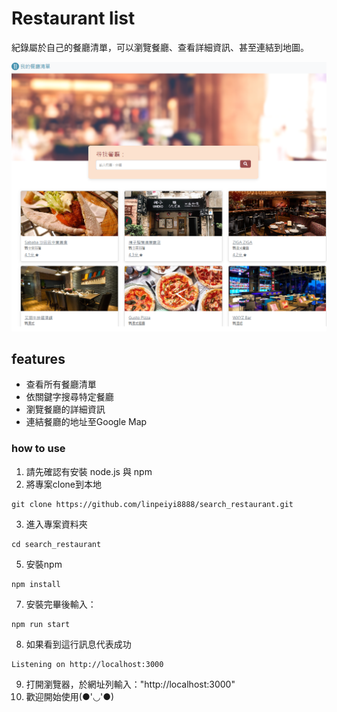 # Restaurant list 
紀錄屬於自己的餐廳清單，可以瀏覽餐廳、查看詳細資訊、甚至連結到地圖。

![Restaurant List print screen](./public/image/PrintScreen.png)

## features

- 查看所有餐廳清單
- 依關鍵字搜尋特定餐廳
- 瀏覽餐廳的詳細資訊
- 連結餐廳的地址至Google Map

### how to use

1. 請先確認有安裝 node.js 與 npm
2. 將專案clone到本地
```
git clone https://github.com/linpeiyi8888/search_restaurant.git
```
3. 進入專案資料夾
```
cd search_restaurant
```
5. 安裝npm
```
npm install
```
7. 安裝完畢後輸入：
```
npm run start
```
8. 如果看到這行訊息代表成功
```
Listening on http://localhost:3000
```
9. 打開瀏覽器，於網址列輸入："http://localhost:3000"
10. 歡迎開始使用(●'◡'●)
